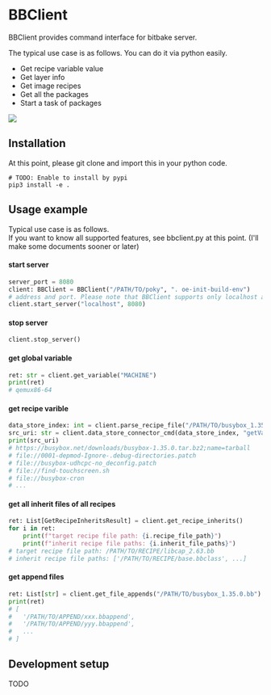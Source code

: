 # BBClient
BBClient provides command interface for bitbake server. 

<!--
[![NPM Version][npm-image]][npm-url]
[![Build Status][travis-image]][travis-url]
[![Downloads Stats][npm-downloads]][npm-url]
-->

The typical use case is as follows. You can do it via python easily.  

* Get recipe variable value
* Get layer info
* Get image recipes
* Get all the packages
* Start a task of packages

![](header.png)

## Installation
At this point, please git clone and import this in your python code.  

```
# TODO: Enable to install by pypi  
pip3 install -e .
```

<!--
Linux:

```sh
npm install my-crazy-module --save
```
-->

## Usage example

Typical use case is as follows.   
If you want to know all supported features, see bbclient.py at this point. (I'll make some documents sooner or later)

#### start server
```python
server_port = 8080
client: BBClient = BBClient("/PATH/TO/poky", ". oe-init-build-env")
# address and port. Please note that BBClient supports only localhost at this point.
client.start_server("localhost", 8080) 
```

#### stop server
```python
client.stop_server()
```

#### get global variable
```python
ret: str = client.get_variable("MACHINE")
print(ret)
# qemux86-64
```

#### get recipe varible
```python
data_store_index: int = client.parse_recipe_file("/PATH/TO/busybox_1.35.0.bb")
src_uri: str = client.data_store_connector_cmd(data_store_index, "getVar", "SRC_URI")
print(src_uri)
# https://busybox.net/downloads/busybox-1.35.0.tar.bz2;name=tarball
# file://0001-depmod-Ignore-.debug-directories.patch
# file://busybox-udhcpc-no_deconfig.patch
# file://find-touchscreen.sh
# file://busybox-cron
# ...
```

#### get all inherit files of all recipes
```python
ret: List[GetRecipeInheritsResult] = client.get_recipe_inherits()
for i in ret:
    print(f"target recipe file path: {i.recipe_file_path}") 
    print(f"inherit recipe file paths: {i.inherit_file_paths}") 
# target recipe file path: /PATH/TO/RECIPE/libcap_2.63.bb
# inherit recipe file paths: ['/PATH/TO/RECIPE/base.bbclass', ...]
```

#### get append files
```python
ret: List[str] = client.get_file_appends("/PATH/TO/busybox_1.35.0.bb")
print(ret) 
# [
#   '/PATH/TO/APPEND/xxx.bbappend',
#   '/PATH/TO/APPEND/yyy.bbappend',
#   ...
# ]
```

## Development setup

TODO

<!--
Describe how to install all development dependencies and how to run an automated test-suite of some kind. Potentially do this for multiple platforms.

```sh
make install
npm test
```
-->
